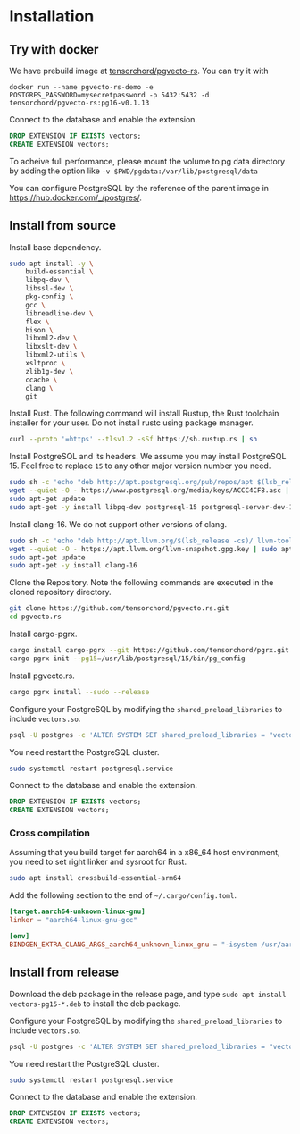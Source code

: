 # Installation

## Try with docker

We have prebuild image at [tensorchord/pgvecto-rs](https://hub.docker.com/r/tensorchord/pgvecto-rs). You can try it with

```
docker run --name pgvecto-rs-demo -e POSTGRES_PASSWORD=mysecretpassword -p 5432:5432 -d tensorchord/pgvecto-rs:pg16-v0.1.13
```

Connect to the database and enable the extension.

```sql
DROP EXTENSION IF EXISTS vectors;
CREATE EXTENSION vectors;
```

To acheive full performance, please mount the volume to pg data directory by adding the option like `-v $PWD/pgdata:/var/lib/postgresql/data`

You can configure PostgreSQL by the reference of the parent image in https://hub.docker.com/_/postgres/.

## Install from source

Install base dependency.

```sh
sudo apt install -y \
    build-essential \
    libpq-dev \
    libssl-dev \
    pkg-config \
    gcc \
    libreadline-dev \
    flex \
    bison \
    libxml2-dev \
    libxslt-dev \
    libxml2-utils \
    xsltproc \
    zlib1g-dev \
    ccache \
    clang \
    git
```

Install Rust. The following command will install Rustup, the Rust toolchain installer for your user. Do not install rustc using package manager.

```sh
curl --proto '=https' --tlsv1.2 -sSf https://sh.rustup.rs | sh
```

Install PostgreSQL and its headers. We assume you may install PostgreSQL 15. Feel free to replace `15` to any other major version number you need.

```sh
sudo sh -c 'echo "deb http://apt.postgresql.org/pub/repos/apt $(lsb_release -cs)-pgdg main" >> /etc/apt/sources.list.d/pgdg.list'
wget --quiet -O - https://www.postgresql.org/media/keys/ACCC4CF8.asc | sudo apt-key add -
sudo apt-get update
sudo apt-get -y install libpq-dev postgresql-15 postgresql-server-dev-15
```

Install clang-16. We do not support other versions of clang.

```sh
sudo sh -c 'echo "deb http://apt.llvm.org/$(lsb_release -cs)/ llvm-toolchain-$(lsb_release -cs)-16 main" >> /etc/apt/sources.list'
wget --quiet -O - https://apt.llvm.org/llvm-snapshot.gpg.key | sudo apt-key add -
sudo apt-get update
sudo apt-get -y install clang-16
```

Clone the Repository. Note the following commands are executed in the cloned repository directory.

```sh
git clone https://github.com/tensorchord/pgvecto.rs.git
cd pgvecto.rs
```

Install cargo-pgrx.

```sh
cargo install cargo-pgrx --git https://github.com/tensorchord/pgrx.git --rev $(cat Cargo.toml | grep "pgrx =" | awk -F'rev = "' '{print $2}' | cut -d'"' -f1)
cargo pgrx init --pg15=/usr/lib/postgresql/15/bin/pg_config
```

Install pgvecto.rs.

```sh
cargo pgrx install --sudo --release
```

Configure your PostgreSQL by modifying the `shared_preload_libraries` to include `vectors.so`.

```sh
psql -U postgres -c 'ALTER SYSTEM SET shared_preload_libraries = "vectors.so"'
```

You need restart the PostgreSQL cluster.

```sh
sudo systemctl restart postgresql.service
```

Connect to the database and enable the extension.

```sql
DROP EXTENSION IF EXISTS vectors;
CREATE EXTENSION vectors;
```

### Cross compilation

Assuming that you build target for aarch64 in a x86_64 host environment, you need to set right linker and sysroot for Rust.

```sh
sudo apt install crossbuild-essential-arm64
```

Add the following section to the end of `~/.cargo/config.toml`.

```toml
[target.aarch64-unknown-linux-gnu]
linker = "aarch64-linux-gnu-gcc"

[env]
BINDGEN_EXTRA_CLANG_ARGS_aarch64_unknown_linux_gnu = "-isystem /usr/aarch64-linux-gnu/include/ -ccc-gcc-name aarch64-linux-gnu-gcc"
```

## Install from release

Download the deb package in the release page, and type `sudo apt install vectors-pg15-*.deb` to install the deb package.

Configure your PostgreSQL by modifying the `shared_preload_libraries` to include `vectors.so`.

```sh
psql -U postgres -c 'ALTER SYSTEM SET shared_preload_libraries = "vectors.so"'
```

You need restart the PostgreSQL cluster.

```sh
sudo systemctl restart postgresql.service
```

Connect to the database and enable the extension.

```sql
DROP EXTENSION IF EXISTS vectors;
CREATE EXTENSION vectors;
```

